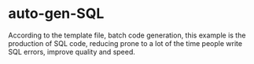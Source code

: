 # auto-gen-SQL
According to the template file, batch code generation, this example is the production of SQL code, reducing prone to a lot of the time people write SQL errors, improve quality and speed.
